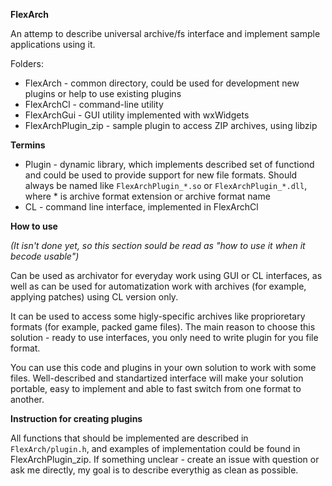 **FlexArch**

An attemp to describe universal archive/fs interface and implement sample applications using it.

Folders:
- FlexArch - common directory, could be used for development new plugins or help to use existing plugins
- FlexArchCl - command-line utility
- FlexArchGui - GUI utility implemented with wxWidgets
- FlexArchPlugin_zip - sample plugin to access ZIP archives, using libzip

**Termins**

- Plugin - dynamic library, which implements described set of functiond and could be used to provide support for new file formats. Should always be named like `FlexArchPlugin_*.so` or `FlexArchPlugin_*.dll`, where \* is archive format extension or archive format name
- CL - command line interface, implemented in FlexArchCl

**How to use**

*(It isn't done yet, so this section sould be read as "how to use it when it becode usable")*

Can be used as archivator for everyday work using GUI or CL interfaces, as well as can be used for automatization work with archives (for example, applying patches) using CL version only. 

It can be used to access some higly-specific archives like proprioretary formats (for example, packed game files). The main reason to choose this solution - ready to use interfaces, you only need to write plugin for you file format.

You can use this code and plugins in your own solution to work with some files. Well-described and standartized interface will make your solution portable, easy to implement and able to fast switch from one format to another.

**Instruction for creating plugins**

All functions that should be implemented are described in `FlexArch/plugin.h`, and examples of implementation could be found in FlexArchPlugin_zip. If something unclear - create an issue with question or ask me directly, my goal is to describe everythig as clean as possible.